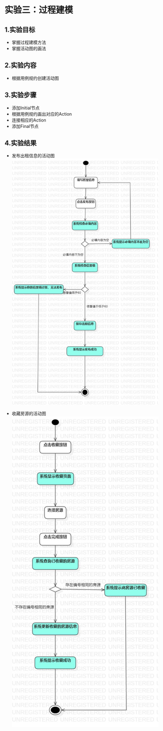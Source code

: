 # 实验三：过程建模
## 1.实验目标
- 掌握过程建模方法
- 掌握活动图的画法
## 2.实验内容
- 根据用例规约创建活动图

## 3.实验步骤
- 添加Initial节点
- 根据用例规约画出对应的Action
- 连接相应的Action
- 添加Final节点

## 4.实验结果
- 发布出租信息的活动图 
![UML图](./发布出租信息的活动图.jpg)


- 收藏房源的活动图 
![UML图](./收藏房源.jpg)
